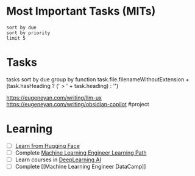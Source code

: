 # Most Important Tasks (MITs)

```tasks
sort by due
sort by priority
limit 5
```

# Tasks



tasks
sort by due
group by function task.file.filenameWithoutExtension + (task.hasHeading ? (' > ' + task.heading) : '')

https://eugeneyan.com/writing/llm-ux
https://eugeneyan.com/writing/obsidian-copilot #project

# Learning

- [ ]  [Learn from Hugging Face](https://huggingface.co/learn)
- [ ] Complete [Machine Learning Engineer Learning Path](https://www.cloudskillsboost.google/paths/17)
- [ ] Learn courses in [DeepLearning AI](https://www.deeplearning.ai/)
- [ ] Complete [[Machine Learning Engineer DataCamp]]